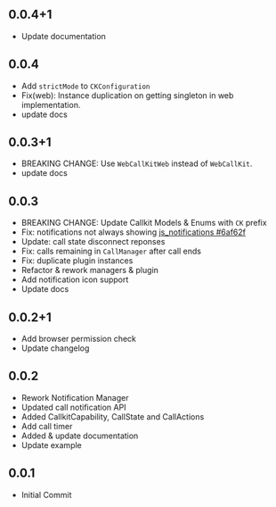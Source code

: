 ## 0.0.4+1

* Update documentation

## 0.0.4

* Add `strictMode` to `CKConfiguration`
* Fix(web): Instance duplication on getting singleton in web implementation. 
* update docs

## 0.0.3+1

* BREAKING CHANGE: Use `WebCallKitWeb` instead of `WebCallKit`.
* update docs

## 0.0.3

* BREAKING CHANGE: Update Callkit Models & Enums with `CK` prefix
* Fix: notifications not always showing [js_notifications #6af62f](https://github.com/cybex-dev/js_notifications/commit/6af62f54b8924bc9d41c88d714efb43b9dd86138)
* Update: call state disconnect reponses
* Fix: calls remaining in `CallManager` after call ends
* Fix: duplicate plugin instances
* Refactor & rework managers & plugin
* Add notification icon support
* Update docs

## 0.0.2+1

* Add browser permission check
* Update changelog

## 0.0.2

* Rework Notification Manager
* Updated call notification API
* Added CallkitCapability, CallState and CallActions
* Add call timer
* Added & update documentation
* Update example

## 0.0.1

* Initial Commit
